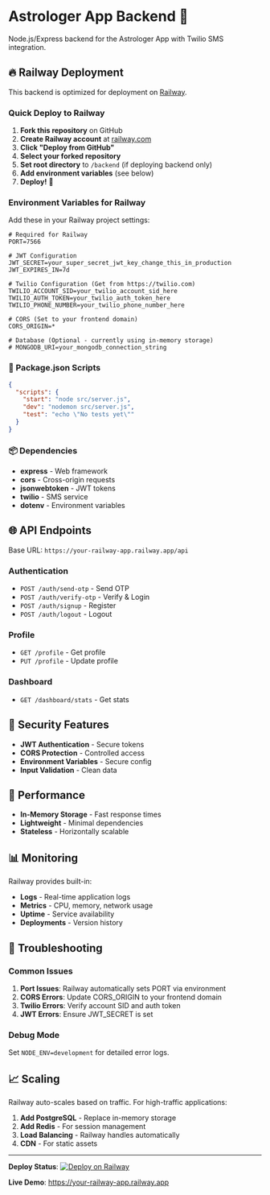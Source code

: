 # Astrologer App Backend 🚀

Node.js/Express backend for the Astrologer App with Twilio SMS integration.

## 🔥 Railway Deployment

This backend is optimized for deployment on [Railway](https://railway.com).

### Quick Deploy to Railway

1. **Fork this repository** on GitHub
2. **Create Railway account** at [railway.com](https://railway.com)
3. **Click "Deploy from GitHub"** 
4. **Select your forked repository**
5. **Set root directory** to `/backend` (if deploying backend only)
6. **Add environment variables** (see below)
7. **Deploy!** 🎉

### Environment Variables for Railway

Add these in your Railway project settings:

```env
# Required for Railway
PORT=7566

# JWT Configuration
JWT_SECRET=your_super_secret_jwt_key_change_this_in_production
JWT_EXPIRES_IN=7d

# Twilio Configuration (Get from https://twilio.com)
TWILIO_ACCOUNT_SID=your_twilio_account_sid_here
TWILIO_AUTH_TOKEN=your_twilio_auth_token_here
TWILIO_PHONE_NUMBER=your_twilio_phone_number_here

# CORS (Set to your frontend domain)
CORS_ORIGIN=*

# Database (Optional - currently using in-memory storage)
# MONGODB_URI=your_mongodb_connection_string
```

### 🔧 Package.json Scripts

```json
{
  "scripts": {
    "start": "node src/server.js",
    "dev": "nodemon src/server.js",
    "test": "echo \"No tests yet\""
  }
}
```

### 📦 Dependencies

- **express** - Web framework
- **cors** - Cross-origin requests
- **jsonwebtoken** - JWT tokens
- **twilio** - SMS service
- **dotenv** - Environment variables

## 🌐 API Endpoints

Base URL: `https://your-railway-app.railway.app/api`

### Authentication
- `POST /auth/send-otp` - Send OTP
- `POST /auth/verify-otp` - Verify & Login  
- `POST /auth/signup` - Register
- `POST /auth/logout` - Logout

### Profile
- `GET /profile` - Get profile
- `PUT /profile` - Update profile

### Dashboard  
- `GET /dashboard/stats` - Get stats

## 🔐 Security Features

- **JWT Authentication** - Secure tokens
- **CORS Protection** - Controlled access
- **Environment Variables** - Secure config
- **Input Validation** - Clean data

## 🚀 Performance

- **In-Memory Storage** - Fast response times
- **Lightweight** - Minimal dependencies
- **Stateless** - Horizontally scalable

## 📊 Monitoring

Railway provides built-in:
- **Logs** - Real-time application logs
- **Metrics** - CPU, memory, network usage
- **Uptime** - Service availability
- **Deployments** - Version history

## 🐛 Troubleshooting

### Common Issues

1. **Port Issues**: Railway automatically sets PORT via environment
2. **CORS Errors**: Update CORS_ORIGIN to your frontend domain
3. **Twilio Errors**: Verify account SID and auth token
4. **JWT Errors**: Ensure JWT_SECRET is set

### Debug Mode

Set `NODE_ENV=development` for detailed error logs.

## 📈 Scaling

Railway auto-scales based on traffic. For high-traffic applications:

1. **Add PostgreSQL** - Replace in-memory storage
2. **Add Redis** - For session management  
3. **Load Balancing** - Railway handles automatically
4. **CDN** - For static assets

---

**Deploy Status**: [![Deploy on Railway](https://railway.app/button.svg)](https://railway.app/template/your-template)

**Live Demo**: https://your-railway-app.railway.app